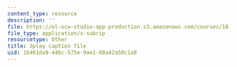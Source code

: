 ```yaml
---
content_type: resource
description: ''
file: https://ol-ocw-studio-app-production.s3.amazonaws.com/courses/18-01sc-single-variable-calculus-fall-2010/1b461da9446c575e9ae168a42a50c1a8_PNTnmH6jsRI.vtt
file_type: application/x-subrip
resourcetype: Other
title: 3play caption file
uid: 1b461da9-446c-575e-9ae1-68a42a50c1a8
---
```

